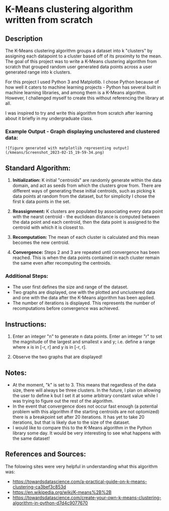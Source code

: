 # K-Means clustering algorithm written from scratch

## Description

The K-Means clustering algorithm groups a dataset into k "clusters" by assigning each datapoint to a cluster based off of its proximity to the mean. The goal of this project was to write a K-Means clustering algorithm from scratch that grouped random user generated data points across a user generated range into k clusters.

For this project I used Python 3 and Matplotlib. I chose Python because of how well it caters to machine learning projects - Python has several built in machine learning libraries, and among them is a K-Means algorithm. However, I challenged myself to create this without referencing the library at all.

I was inspired to try and write this algorithm from scratch after learning about it briefly in my undergraduate class.

### Example Output - Graph displaying unclustered and clustered data:

    ![figure generated with matplotlib representing output](/kmeans/Screenshot_2023-02-15_19-59-34.png)

## Standard Algorithm:

1. **Initialization:** K initial "centroids" are randomly generate within the data domain, and act as seeds from which the clusters grow from. There are different ways of generating these initial centroids, such as picking k data points at random from the dataset, but for simplicity I chose the first k data points in the set.

2. **Reassignment:** K clusters are populated by associating every data point with the nearst centroid - the euclidean distance is computed between the data point and each centroid, then the data point is assigned to the centroid with which it is closest to.

3. **Recomputation:** The mean of each cluster is calculated and this mean becomes the new centroid.

4. **Convergence:** Steps 2 and 3 are repeated until convergence has been reached. This is when the data points contained in each cluster remain the same even after recomputing the centroids.

### Additional Steps:

- The user first defines the size and range of the dataset.
- Two graphs are displayed, one with the plotted and unclustered data and one with the data after the K-Means algorithm has been applied.
- The number of iterations is displayed. This represents the number of recomputations before convergence was achieved.

## Instructions:

1. Enter an integer "n" to generate n data points. Enter an integer "r" to set the magnitude of the largest and smallest x and y; i.e. define a range where x is in [-r, r] and y is in [-r, r].

2. Observe the two graphs that are displayed!

## Notes:

- At the moment, "k" is set to 3. This means that regardless of the data size, there will always be three clusters. In the future, I plan on allowing the user to define k but I set it at some arbitrary constant value while I was trying to figure out the rest of the algorithm.
- In the event that convergence does not occur fast enough (a potential problem with this algorithm if the starting centroids are not optomized) there is a breakpoint set after 20 iterations. It has yet to take 20 iterations, but that is likely due to the size of the dataset.
- I would like to compare this to the K-Means algorithm in the Python library some day. It would be very interesting to see what happens with the same dataset!

## References and Sources:

The folowing sites were very helpful in understanding what this algorithm was:

- https://towardsdatascience.com/a-practical-guide-on-k-means-clustering-ca3bef3c853d 
- https://en.wikipedia.org/wiki/K-means%2B%2B
- https://towardsdatascience.com/create-your-own-k-means-clustering-algorithm-in-python-d7d4c9077670
